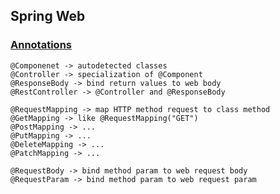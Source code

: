 ## Spring Web

### [Annotations](https://docs.spring.io/spring-framework/docs/current/javadoc-api/)

```
@Componenet -> autodetected classes
@Controller -> specialization of @Component
@ResponseBody -> bind return values to web body
@RestController -> @Controller and @ResponseBody

@RequestMapping -> map HTTP method request to class method
@GetMapping -> like @RequestMapping("GET")
@PostMapping -> ...
@PutMapping -> ...
@DeleteMapping -> ...
@PatchMapping -> ...

@RequestBody -> bind method param to web request body
@RequestParam -> bind method param to web request param
```